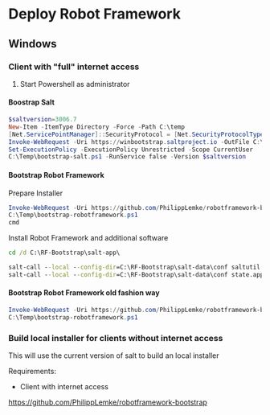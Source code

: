 # Deploy Robot Framework 

## Windows

### Client with "full" internet access

1. Start Powershell as administrator

#### Boostrap Salt
```powershell
$saltversion=3006.7
New-Item -ItemType Directory -Force -Path C:\temp
[Net.ServicePointManager]::SecurityProtocol = [Net.SecurityProtocolType]::Tls12
Invoke-WebRequest -Uri https://winbootstrap.saltproject.io -OutFile C:\Temp\bootstrap-salt.ps1
Set-ExecutionPolicy -ExecutionPolicy Unrestricted -Scope CurrentUser
C:\Temp\bootstrap-salt.ps1 -RunService false -Version $saltversion
```

#### Bootstrap Robot Framework
Prepare Installer
```powershell
Invoke-WebRequest -Uri https://github.com/PhilippLemke/robotframework-bootstrap/raw/master/bootstrap-robotframework.ps1 -OutFile C:\Temp\bootstrap-robotframework.ps1
C:\Temp\bootstrap-robotframework.ps1
cmd
```

Install Robot Framework and additional software 
```cmd
cd /d C:\RF-Bootstrap\salt-app\

salt-call --local --config-dir=C:\RF-Bootstrap\salt-data\conf saltutil.sync_all
salt-call --local --config-dir=C:\RF-Bootstrap\salt-data\conf state.apply deploy-rf-client
```


#### Bootstrap Robot Framework old fashion way
```powershell
Invoke-WebRequest -Uri https://github.com/PhilippLemke/robotframework-bootstrap/raw/master/bootstrap-robotframework -OutFile C:\Temp\bootstrap-robotframework.ps1
C:\Temp\bootstrap-robotframework.ps1
```

###  Build local installer for clients without internet access
This will use the current version of salt to build an local installer

Requirements: 
- Client with internet access




https://github.com/PhilippLemke/robotframework-bootstrap